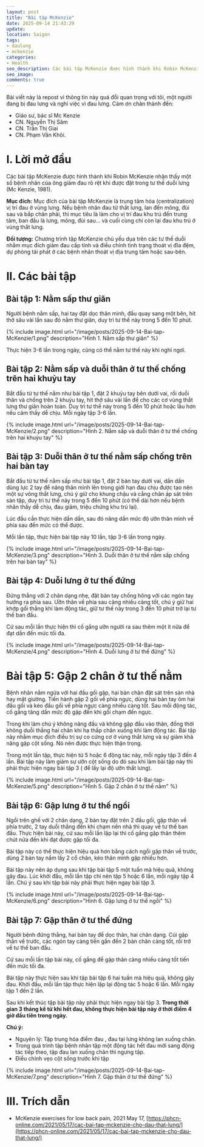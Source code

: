 ```yaml
---
layout: post
title: "Bài tập McKenzie"
date: 2025-09-14 21:43:29
update:
location: Saigon
tags:
- daulung
- mckenzie
categories:
- Health
seo_description: Các bài tập McKenzie được hình thành khi Robin McKenzie nhận thấy một số bệnh nhân của ông giảm đau rõ rệt khi được đặt trong tư thế duỗi lưng (Mc Kenzie, 1981).
seo_image:
comments: true
---
```


Bài viết này là repost vì thông tin này quá đỗi quan trọng với tôi, một người đang bị đau lưng và nghỉ việc vì đau lưng. Cảm ơn chân thành đến:

- Giáo sư, bác sĩ Mc Kenzie
- CN. Nguyễn Thị Sâm
- CN. Trần Thị Giai
- CN. Phạm Văn Khôi.

# I. Lời mở đầu

Các bài tập McKenzie được hình thành khi Robin McKenzie nhận thấy một số bệnh nhân của ông giảm đau rõ rệt khi được đặt
trong tư thế duỗi lưng (Mc Kenzie, 1981).

**Mục đích:**
Mục đích của bài tập McKenzie là trung tâm hóa (centralization) vị trí đau ở vùng lưng. Nếu bệnh nhân đau từ thắt lưng,
lan đến mông, đùi sau và bắp chân phải, thì mục tiêu là làm cho vị trí đau khu trú đến trung tâm, ban đầu là lưng, mông,
đùi sau… và cuối cùng chỉ còn lại đau khu trú ở vùng thắt lưng.

**Đối tượng:** Chương trình tập McKenzie chủ yếu dụa trên các tư thế duỗi nhằm mục đích giảm đau cấp tính và điều chỉnh
tình trạng thoát vị đĩa đệm, dự phòng tái phát ở các bệnh nhân thoát vị địa trung tâm hoặc sau-bên.

# II. Các bài tập

## Bài tập 1: Nằm sấp thư giãn

Người bệnh nằm sấp, hai tay đặt dọc thân mình, đầu quay sang một bên, hít thở sâu vài lần sau đó nằm thư giãn, duy trì
tư thế này trong 5 đến 10 phút.

{% include image.html url="/image/posts/2025-09-14-Bai-tap-McKenzie/1.png" description="Hình 1. Nằm sấp thư giãn" %}

Thực hiện 3-6 lần trong ngày, cũng có thể nằm tư thế này khi nghỉ ngơi.

## Bài tập 2: Nằm sấp và duỗi thân ở tư thế chống trên hai khuỷu tay

Bắt đầu từ tư thế nằm như bài tập 1, đặt 2 khuỷu tay bên dưới vai, rồi duỗi thân và chống trên 2 khuỷu tay, hít thở sâu
vài lần để cho các cơ vùng thắt lưng thư giãn hoàn toàn. Duy trì tư thế này trong 5 đến 10 phút hoặc lâu hơn nếu cảm
thấy dễ chịu. Mỗi ngày tập 3-6 lần.


{% include image.html url="/image/posts/2025-09-14-Bai-tap-McKenzie/2.png" description="Hình 2. Nằm sấp và duỗi thân ở tư thế chống trên hai khuỷu tay" %}


## Bài tập 3: Duỗi thân ở tư thế nằm sấp chống trên hai bàn tay
Bắt đầu từ tư thế nằm sấp như bài tập 1, đặt 2 bàn tay dưới vai, dần dần dùng lực 2 tay để nâng thân mình lên trong giới
hạn đau chịu được tạo nên một sự võng thắt lưng, chú ý giữ cho khung chậu và cẳng chân áp sát trên sàn tập, duy trì tư
thế này trong 5 đến 10 phút (có thể dài hơn nếu bệnh nhân thấy dễ chịu, đau giảm, triệu chứng khu trú lại).

Lúc đầu cần thực hiện dần dần, sau đó nâng dần mức độ ưỡn thân mình về phía sau đến mức có thể được.

Mỗi lần tập, thực hiện bài tập này 10 lần, tập 3-6 lần trong ngày.


{% include image.html url="/image/posts/2025-09-14-Bai-tap-McKenzie/3.png" description="Hình 3. Duỗi thân ở tư thế nằm sấp chống trên hai bàn tay" %}


## Bài tập 4: Duỗi lưng ở tư thế đứng
Đứng thẳng với 2 chân dạng nhẹ, đặt bàn tay chống hông với các ngón tay hướng ra phía sau. Ưỡn thân về phía sau càng
nhiều càng tốt, chú ý giữ hai khớp gối thẳng khi làm động tác, giữ tư thế này trong 3 đến 10 phút trở lại tư thế
ban đầu.

Cứ sau mỗi lần thực hiện thì cố gắng ưỡn người ra sau thêm một ít nữa để đạt dần đến mức tối đa.

{% include image.html url="/image/posts/2025-09-14-Bai-tap-McKenzie/4.png" description="Hình 4. Duỗi lưng ở tư thế đứng" %}

# Bài tập 5: Gập 2 chân ở tư thế nằm
Bệnh nhân nằm ngửa với hai đầu gối gập, hai bàn chân đặt sát trên sàn nhà hay mặt giường. Tiến hành gập 2 gối về phía
ngực, dùng hai bàn tay ôm hai đầu gối và kéo đầu gối về phía ngực càng nhiều càng tốt. Sau mỗi động tác, cố gắng tăng
dần mức độ gập đến khi gối chạm đến ngực.

Trong khi làm chú ý không nâng đầu và không gập đầu vào thân, đồng thời không duỗi thẳng hai chân khi hạ thấp chân
xuống khi làm động tác. Bài tập này nhằm mục đích điều trị sự co cứng cơ ở vùng thắt lưng và sự giảm khả năng gập
cột sống. Nó nên được thực hiện thận trọng.

Trong một lần tập, thực hiện từ 5 hoặc 6 động tác này, mỗi ngày tập 3 đến 4 lần. Bài tập này làm giảm sự ưỡn cột
sống do đó sau khi làm bài tập này thì phải thực hiện ngay bài tập 3 ( để lấy lại độ ưỡn thắt lưng).

{% include image.html url="/image/posts/2025-09-14-Bai-tap-McKenzie/5.png" description="Hình 5. Gập 2 chân ở tư thế nằm" %}

## Bài tập 6: Gập lưng ở tư thế ngồi
Ngồi trên ghế với 2 chân dạng, 2 bàn tay đặt trên 2 đầu gối, gập thân về phía trước, 2 tay duỗi thẳng đến khi chạm nền nhà
thì quay về tư thế ban đầu. Thực hiện bài này, cứ sau mỗi lần lặp lại thì cố gắng gập thân thêm chút nữa đến khi đạt được
gập tối đa.

Bài tập này có thể thực hiện hiệu quả hơn bằng cách ngồi gập thân về trước, dùng 2 bàn tay nắm lấy 2 cổ chân, kéo thân
mình gập nhiều hơn.

Bài tập này nên áp dụng sau khi tập bài tập 5 một tuần mà hiệu quả, không gây đau. Lúc khởi đầu, mỗi lần tập chỉ nên tập
5 hoặc 6 lần, mỗi ngày tập 4 lần. Chú ý sau khi tập bài này phải thực hiện ngay bài tập 3.

{% include image.html url="/image/posts/2025-09-14-Bai-tap-McKenzie/6.png" description="Hình 6. Gập lưng ở tư thế ngồi" %}

## Bài tập 7: Gập thân ở tư thế đứng

Người bệnh đứng thẳng, hai bàn tay để dọc thân, hai chân dạng. Cúi gập thân về trước, các ngón tay càng tiến gần đến 2
bàn chân càng tốt, rồi trở về tư thế ban đầu.

Cứ sau mỗi lần tập bài này, cố gắng để gập thân càng nhiều càng tốt tiến đến mức tối đa.

Bài tập này thực hiện sau khi tập bài tập 6 hai tuần mà hiệu quả, không gây đau. Khởi đầu, mỗi lần tập thực hiện lặp
lại động tác 5 hoặc 6 lần. Mỗi ngày tập 1 đến 2 lần.

Sau khi kết thúc tập bài tập này phải thực hiện ngay bài tập 3. **Trong thời gian 3 tháng kể từ khi hết đau, không thực
hiện bài tập này ở thời điểm 4 giờ đầu tiên trong ngày.**


**Chú ý:**

- Nguyên lý: Tập trung hóa điểm đau , đau tại lưng không lan
xuống chân.
- Trong quá trình tập bệnh nhân tập một động tác hết đau mới
sang động tác tiếp theo, tập đau lan xuống chân thì ngưng tập.
- Điều chỉnh vẹo cột sống trước khi tập

{% include image.html url="/image/posts/2025-09-14-Bai-tap-McKenzie/7.png" description="Hình 7. Gập thân ở tư thế đứng" %}

# III. Trích dẫn
- McKenzie exercises for low back pain, 2021 May 17, [https://phcn-online.com/2021/05/17/cac-bai-tap-mckenzie-cho-dau-that-lung/](https://phcn-online.com/2021/05/17/cac-bai-tap-mckenzie-cho-dau-that-lung/)
